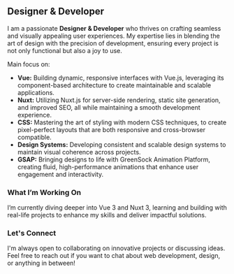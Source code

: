 ## Designer & Developer

I am a passionate **Designer & Developer** who thrives on crafting seamless and visually appealing user experiences. My expertise lies in blending the art of design with the precision of development, ensuring every project is not only functional but also a joy to use.

Main focus on:

- **Vue:** Building dynamic, responsive interfaces with Vue.js, leveraging its component-based architecture to create maintainable and scalable applications.
- **Nuxt:** Utilizing Nuxt.js for server-side rendering, static site generation, and improved SEO, all while maintaining a smooth development experience.
- **CSS:** Mastering the art of styling with modern CSS techniques, to create pixel-perfect layouts that are both responsive and cross-browser compatible.
- **Design Systems:** Developing consistent and scalable design systems to maintain visual coherence across projects.
- **GSAP:** Bringing designs to life with GreenSock Animation Platform, creating fluid, high-performance animations that enhance user engagement and interactivity.

### What I’m Working On

I’m currently diving deeper into Vue 3 and Nuxt 3, learning and building with real-life projects to enhance my skills and deliver impactful solutions.

### Let's Connect

I'm always open to collaborating on innovative projects or discussing ideas. Feel free to reach out if you want to chat about web development, design, or anything in between!
